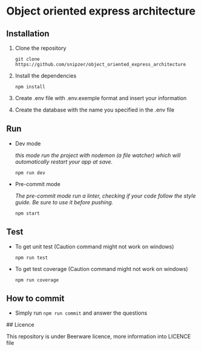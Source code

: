 # Object oriented express architecture

## Installation

1. Clone the repository

    `git clone https://github.com/snipzer/object_oriented_express_architecture`

2. Install the dependencies

    `npm install`

3. Create .env file with .env.exemple format and insert your information

4. Create the database with the name you specified in the .env file

## Run

* Dev mode

    _this mode run the project with nodemon (a file watcher) which will automatically restart your app at save._

    `npm run dev`

* Pre-commit mode

    _The pre-commit mode run a linter, checking if your code follow the style guide. Be sure to use it before pushing._

    `npm start`

## Test

* To get unit test (Caution command might not work on windows)

    `npm run test`

* To get test coverage (Caution command might not work on windows)

    `npm run coverage`

## How to commit

* Simply run `npm run commit` and answer the questions

## Licence

This repository is under Beerware licence, more information into LICENCE file